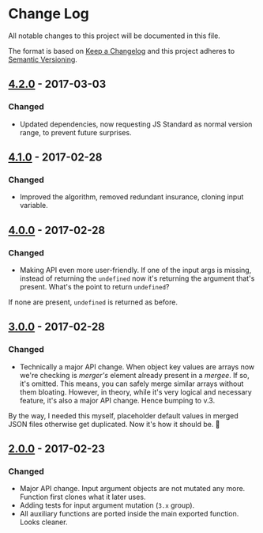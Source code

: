 # Change Log
All notable changes to this project will be documented in this file.

The format is based on [Keep a Changelog](http://keepachangelog.com/)
and this project adheres to [Semantic Versioning](http://semver.org/).

## [4.2.0] - 2017-03-03
### Changed
- Updated dependencies, now requesting JS Standard as normal version range, to prevent future surprises.

## [4.1.0] - 2017-02-28
### Changed
- Improved the algorithm, removed redundant insurance, cloning input variable.

## [4.0.0] - 2017-02-28
### Changed
- Making API even more user-friendly. If one of the input args is missing, instead of returning the `undefined` now it's returning the argument that's present. What's the point to return `undefined`?

If none are present, `undefined` is returned as before.

## [3.0.0] - 2017-02-28
### Changed
- Technically a major API change. When object key values are arrays now we're checking is _merger's_ element already present in a _mergee_. If so, it's omitted. This means, you can safely merge similar arrays without them bloating. However, in theory, while it's very logical and necessary feature, it's also a major API change. Hence bumping to v.3.

By the way, I needed this myself, placeholder default values in merged JSON files otherwise get duplicated. Now it's how it should be. 🍺

## [2.0.0] - 2017-02-23
### Changed
- Major API change. Input argument objects are not mutated any more. Function first clones what it later uses.
- Adding tests for input argument mutation (`3.x` group).
- All auxiliary functions are ported inside the main exported function. Looks cleaner.

[2.0.0]: https://github.com/code-and-send/object-merge-advanced/compare/v1.6.0...v2.0.0
[3.0.0]: https://github.com/code-and-send/object-merge-advanced/compare/v2.0.0...v3.0.0
[4.0.0]: https://github.com/code-and-send/object-merge-advanced/compare/v3.0.0...v4.0.0
[4.1.0]: https://github.com/code-and-send/object-merge-advanced/compare/v4.0.0...v4.1.0
[4.2.0]: https://github.com/code-and-send/object-merge-advanced/compare/v4.1.0...v4.2.0
